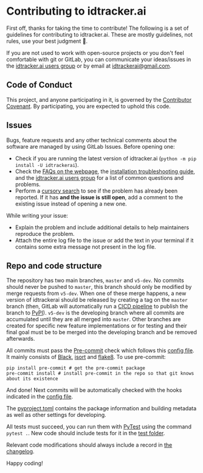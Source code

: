 # Contributing to idtracker.ai

First off, thanks for taking the time to contribute! The following is a set of guidelines for contributing to idtracker.ai. These are mostly guidelines, not rules, use your best judgment 🙂.

If you are not used to work with open-source projects or you don't feel comfortable with git or GitLab, you can communicate your ideas/issues in the [idtracker.ai users group](https://groups.google.com/forum/#!forum/idtrackerai_users) or by email at [idtrackerai@gmail.com](mailto:idtrackerai@gmail.com).

## Code of Conduct

This project, and anyone participating in it, is governed by the [Contributor Covenant](https://www.contributor-covenant.org/version/2/1/code_of_conduct/). By participating, you are expected to uphold this code.

## Issues

Bugs, feature requests and any other technical comments about the software are managed by using GitLab Issues. Before opening one:

* Check if you are running the latest version of idtracker.ai (``python -m pip install -U idtrackerai``).
* Check the [FAQs on the webpage](https://idtracker.ai/latest/user_guide/FAQs.html), the [installation troubleshooting guide](https://idtracker.ai/latest/install/installation_troubleshooting.html), and the [idtracker.ai users group](https://groups.google.com/forum/#!forum/idtrackerai_users) for a list of common questions and problems.
* Perform a [cursory search](https://gitlab.com/polavieja_lab/idtrackerai/issues) to see if the problem has already been reported. If it has **and the issue is still open**, add a comment to the existing issue instead of opening a new one.

While writing your issue:

* Explain the problem and include additional details to help maintainers reproduce the problem.
* Attach the entire log file to the issue or add the text in your terminal if it contains some extra message not present in the log file.

## Repo and code structure

The repository has two main branches, ``master`` and ``v5-dev``. No commits should never be pushed to ``master``, this branch should only be modified by merge requests from ``v5-dev``. When one of these merge happens, a new version of idtrackerai should be released by creating a tag on the ``master`` branch (then, GitLab will automatically run a [CICD pipeline](.gitlab-ci.yml) to publish the branch to [PyPI](https://pypi.org/project/idtrackerai/)). ``v5-dev`` is the developing branch where all commits are accumulated until they are all merged into ``master``. Other branches are created for specific new feature implementations or for testing and their final goal must be to be merged into the developing branch and be removed afterwards.

All commits must pass the [Pre-commit](https://pre-commit.com/) check which follows this [config file](.pre-commit-config.yaml). It mainly consists of [Black](https://black.readthedocs.io/), [isort](https://pycqa.github.io/isort/) and [flake8](https://flake8.pycqa.org/). To use pre-commit:

```
pip install pre-commit # get the pre-commit package
pre-commit install # install pre-commit in the repo so that git knows about its existence
```

And done! Next commits will be automatically checked with the hooks indicated in the [config file](.pre-commit-config.yaml).

The [pyproject.toml](pyproject.toml) contains the package information and building metadata as well as other settings for developing.

All tests must succeed, you can run them with [PyTest](https://docs.pytest.org/) using the command ``pytest .``. New code should include tests for it in the [test folder](tests).

Relevant code modifications should always include a record in [the changelog](docs/source/user_guide/changelog.rst).

Happy coding!
